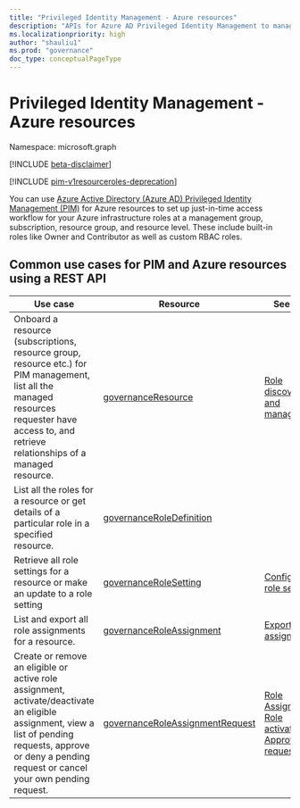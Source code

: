 ```yaml
---
title: "Privileged Identity Management - Azure resources"
description: "APIs for Azure AD Privileged Identity Management to manage Azure resources."
ms.localizationpriority: high
author: "shauliu1"
ms.prod: "governance"
doc_type: conceptualPageType
---
```


# Privileged Identity Management - Azure resources

Namespace: microsoft.graph

[!INCLUDE [beta-disclaimer](../../includes/beta-disclaimer.md)]

[!INCLUDE [pim-v1resourceroles-deprecation](../../includes/pim-v1resourceroles-deprecation.md)]

You can use [Azure Active Directory (Azure AD) Privileged Identity Management (PIM)](/azure/active-directory/privileged-identity-management/pim-configure) for Azure resources to set up just-in-time access workflow for your Azure infrastructure roles at a management group, subscription, resource group, and resource level. These include built-in roles like Owner and Contributor as well as custom RBAC roles.

## Common use cases for PIM and Azure resources using a REST API

| Use case | Resource | See also |
| --- | --- | --- |
| Onboard a resource (subscriptions, resource group, resource etc.) for PIM management, list all the managed resources requester have access to, and retrieve relationships of a managed resource. | [governanceResource](governanceresource.md) | [Role discovery and management](/azure/active-directory/privileged-identity-management/pim-resource-roles-discover-resources) |
| List all the roles for a resource or get details of a particular role in a specified resource. | [governanceRoleDefinition](governanceroledefinition.md) |  |
| Retrieve all role settings for a resource or make an update to a role setting | [governanceRoleSetting](governancerolesetting.md) | [Configure role setting](/azure/active-directory/privileged-identity-management/pim-resource-roles-configure-role-settings) |
| List and export all role assignments for a resource. | [governanceRoleAssignment](governanceroleassignment.md) | [Export role assignments](/azure/active-directory/privileged-identity-management/azure-pim-resource-rbac#export-role-assignments-with-children) |
| Create or remove an eligible or active role assignment, activate/deactivate an eligible assignment, view a list of pending requests, approve or deny a pending request or cancel your own pending request. | [governanceRoleAssignmentRequest](governanceroleassignmentrequest.md) | [Role Assignment](/azure/active-directory/privileged-identity-management/pim-resource-roles-assign-roles)<br/>[Role activation](/azure/active-directory/privileged-identity-management/pim-resource-roles-activate-your-roles)<br/>[Approve requests](/azure/active-directory/privileged-identity-management/azure-ad-pim-approval-workflow) |

<!-- uuid: 8fcb5dbc-d5aa-4681-8e31-b001d5168d79
2015-10-25 14:57:30 UTC -->
<!--
{
  "type": "#page.annotation",
  "description": "Service root",
  "keywords": "",
  "section": "documentation",
  "tocPath": "",
  "suppressions": []
}
-->
